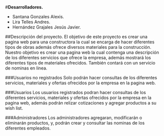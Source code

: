 #**Desarrolladores.**
- Santana Gonzales Alexis.
- Lira Telles Andres.
- Hernández Grajales Jesús Javier.

##Descripción del proyecto.
El objetivo de este proyecto es crear una pagina web para una constructora la cual se encarga de hacer diferentes tipos de obras además ofrece diversos materiales para la construcción.
Nuestro objetivo es crear una pagina web la cual contenga una descripción de los diferentes servicios que ofrece la empresa, además mostrará los diferentes tipos de materiales ofrecidos. También contará con un servicio de nominas en linea. 

###Usuarios no registrados
Solo podrán hacer consultas de los diferentes servicios, materiales y ofertas ofrecidos por la empresa en la pagina web.

###Usuarios
Los usuarios registrados podran hacer consultas de los diferentes servicios, materiales y ofertas ofrecidos por la empresa en la pagina web, además podrán relizar cotizaciones y agregar productos a su wish list.

###Administradores 
Los administradores agregaran, modificarán o eliminarán productos, y,  podrán crear y consultar las nominas de los diferentes empleados.
